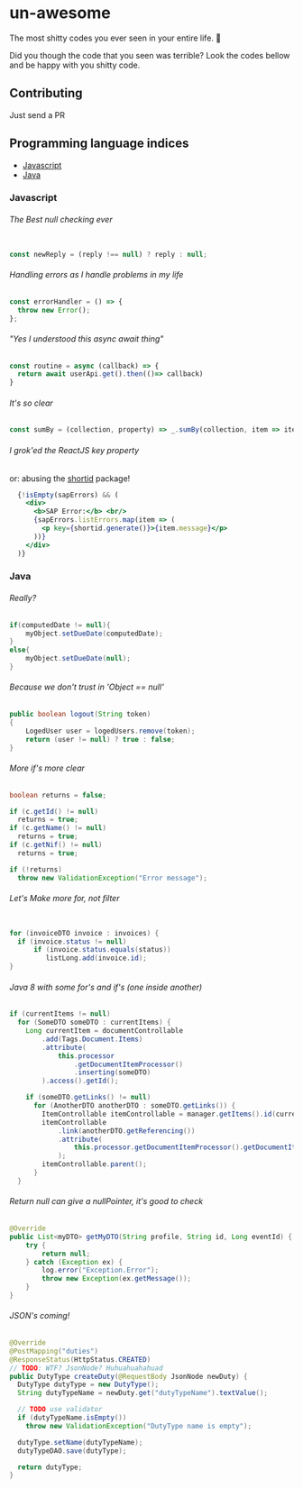 # un-awesome
The most shitty codes you ever seen in your entire life. 💩

Did you though the code that you seen was terrible? Look the codes bellow and be happy with you shitty code.

## Contributing
Just send a PR

## Programming language indices

* [Javascript](#javascript)
* [Java](#java)


### Javascript

###### The Best null checking ever
```javascript

const newReply = (reply !== null) ? reply : null;
```
###### Handling errors as I handle problems in my life
```javascript
const errorHandler = () => {
  throw new Error();
};
```


###### "Yes I understood this async await thing"
```javascript
const routine = async (callback) => {
  return await userApi.get().then(()=> callback)
}
```


###### It's so clear
```javascript
const sumBy = (collection, property) => _.sumBy(collection, item => item[property]);
```

###### I grok'ed the ReactJS key property

or: abusing the [shortid](https://github.com/dylang/shortid) package! 

```jsx
  {!isEmpty(sapErrors) && (
    <div>
      <b>SAP Error:</b> <br/>
      {sapErrors.listErrors.map(item => (
        <p key={shortid.generate()}>{item.message}</p>
      ))}
    </div>
  )}
```



### Java

###### Really?
```java
if(computedDate != null){
    myObject.setDueDate(computedDate);
}
else{
    myObject.setDueDate(null);
}
```


###### Because we don't trust in 'Object == null'
```java
public boolean logout(String token)
{
    LogedUser user = logedUsers.remove(token);
    return (user != null) ? true : false;
}
```


###### More if's more clear
```java
boolean returns = false;

if (c.getId() != null)
  returns = true;
if (c.getName() != null)
  returns = true;
if (c.getNif() != null)
  returns = true;

if (!returns)
  throw new ValidationException("Error message");
```


###### Let's Make more for, not filter
```java 

for (invoiceDTO invoice : invoices) {
  if (invoice.status != null)
      if (invoice.status.equals(status))
         listLong.add(invoice.id);
}
```

###### Java 8 with some for's and if's (one inside another)
```java
if (currentItems != null)
  for (SomeDTO someDTO : currentItems) {
    Long currentItem = documentControllable
        .add(Tags.Document.Items)
        .attribute(
            this.processor
                .getDocumentItemProcessor()
                .inserting(someDTO)
        ).access().getId();

    if (someDTO.getLinks() != null)
      for (AnotherDTO anotherDTO : someDTO.getLinks()) {
        ItemControllable itemControllable = manager.getItems().id(currentItem);
        itemControllable
            .link(anotherDTO.getReferencing())
            .attribute(
                this.processor.getDocumentItemProcessor().getDocumentItemLinkProcessor().inserting(anotherDTO)
            );
        itemControllable.parent();
      }
  }
```

###### Return null can give a nullPointer, it's good to check
```java
@Override
public List<myDTO> getMyDTO(String profile, String id, Long	eventId) {
	try {
		return null;
	} catch (Exception ex) {
		log.error("Exception.Error");
		throw new Exception(ex.getMessage());
	}
}
```

###### JSON's coming!
```java 
@Override
@PostMapping("duties")
@ResponseStatus(HttpStatus.CREATED)
// TODO: WTF? JsonNode? Huhuahuahahuad
public DutyType createDuty(@RequestBody JsonNode newDuty) {
  DutyType dutyType = new DutyType();
  String dutyTypeName = newDuty.get("dutyTypeName").textValue();

  // TODO use validator
  if (dutyTypeName.isEmpty())
    throw new ValidationException("DutyType name is empty");

  dutyType.setName(dutyTypeName);
  dutyTypeDAO.save(dutyType);

  return dutyType;
}
```
